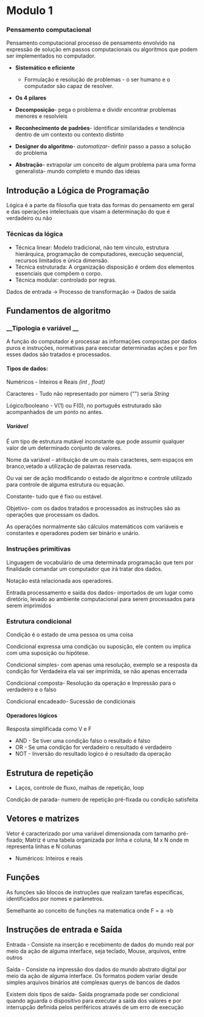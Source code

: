 # Modulo 1


### Pensamento computacional

Pensamento computacional processo de pensamento envolvido na expressão de solução em passos computacionais ou algoritmos que podem ser implementados no computador. 

- __Sistemático e eficiente__

  -  Formulação e resolução de problemas - o ser humano e o computador são capaz de resolver.
-  __Os 4 pilares__ 

  - __Decomposição__- pega o problema e dividir encontrar problemas menores e resolvíeis
  - __Reconhecimento de padrões__- identificar similaridades e tendência dentro de um contexto ou contexto distinto 
  - __Designer do algoritmo__- _automatizar_- definir passo a passo a solução do problema
- __Abstração__- extrapolar um conceito de algum problema para uma forma generalista- mundo completo e mundo das ideias 

## Introdução a Lógica de Programação

Lógica é a parte da filosofia que trata das formas do pensamento em geral e das operações intelectuais que visam a determinação do que é verdadeiro ou não

### Técnicas da lógica

- Técnica linear: Modelo tradicional, não tem vínculo, estrutura hierárquica, programação de computadores, execução sequencial, recursos limitados e única dimensão.
- Técnica estruturada: A organização disposição é ordem dos elementos essenciais que compõem o corpo.
- Técnica modular: controlado por regras.

Dados de entrada → Processo de transformação → Dados de saída 

## Fundamentos de algoritmo

### __Tipologia e variável __

A função do computador é processar as informações compostas por dados puros e instruções, normativas para executar determinadas ações e por fim esses dados são tratados e processados.

#### **Tipos de dados:**

Numéricos - Inteiros e Reais _(int , float)_

Caracteres - Tudo não representado por número ("") seria _String_

Lógico/booleano - V(1) ou F(0), no português estruturado são acompanhados de um ponto no antes.

#####  Variável

É um tipo de estrutura mutável inconstante que pode assumir qualquer valor de um determinado conjunto de valores.

Nome da variável - atribuição de um ou mais caracteres, sem espaços em branco,vetado a utilização de palavras reservada.

Ou vai ser de ação modificando o estado de algoritmo e controle utilizado para controle de alguma estrutura ou equação.

Constante- tudo que é fixo ou estável.

Objetivo- com os dados tratados e processados as instruções são as operações que processam os dados.

As operações normalmente são cálculos matemáticos com variáveis e constantes e operadores podem ser binário e unário.

### Instruções primitivas

Linguagem de vocabulário de uma determinada programação que tem por finalidade comandar um computador que irá tratar dos dados.

Notação está relacionada aos operadores.

Entrada processamento e saída dos dados- importados de um lugar como diretório, levado ao ambiente computacional para serem processados para serem imprimidos 

### Estrutura condicional

Condição é o estado de uma pessoa os uma coisa

Condicional expressa uma condição ou suposição, ele contem ou implica com uma suposição ou hipótese.

Condicional simples- com apenas uma resolução, exemplo se a resposta da condição for Verdadeira ela vai ser imprimida, se não apenas encerrada

Condicional composta- Resolução da operação e Impressão para o verdadeiro e o falso

Condicional encadeado- Sucessão de condicionais 

#### Operadores lógicos 

Resposta simplificada como V e F

- AND - Se tiver uma condição falso o resultado é falso 
- OR - Se uma condição for verdadeiro o resultado é verdadeiro
- NOT - Inversão do resultado logico é o resultado da operação

## Estrutura de repetição

- Laços, controle de fluxo, malhas de repetição, loop

Condição de parada- numero de repetição pré-fixada ou condição satisfeita

## Vetores e matrizes

Vetor é caracterizado por uma variável dimensionada com tamanho pré-fixado; Matriz é uma tabela organizada por linha e coluna, M x N onde m representa linhas e N colunas

- Numéricos: Inteiros e reais

## Funções 

As funções são blocos de instruções que realizam tarefas especificas, identificados por nomes e parâmetros.

Semelhante ao conceito de funções na matematica onde F = a →b

## Instruções de entrada e Saída 

Entrada - Consiste na inserção e recebimento de dados do mundo real por meio da ação de alguma interface, seja teclado, Mouse, arquivos, entre outros 

Saída - Consiste na impressão dos dados do mundo abstrato digital por meio da ação de alguma interface. Os formatos podem variar desde simples arquivos binários até complexas querys de bancos de dados 

Existem dois tipos de saída-  Saída programada pode ser condicional quando aguarda o dispositivo para executar a saída dos valores e por interrupção definida pelos periféricos através de um erro de execução

